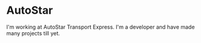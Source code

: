 # AutoStar
I'm working at AutoStar Transport Express. I'm a developer and have made many projects till yet.
